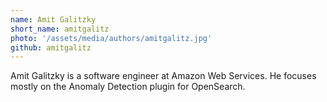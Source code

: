 ```yaml
---
name: Amit Galitzky
short_name: amitgalitz
photo: '/assets/media/authors/amitgalitz.jpg'
github: amitgalitz
---
```


Amit Galitzky is a software engineer at Amazon Web Services. He focuses mostly on the Anomaly Detection plugin for OpenSearch.